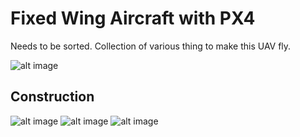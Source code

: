 # Fixed Wing Aircraft with PX4 

Needs to be sorted. Collection of various thing to make this UAV fly.

![alt image](./IMG_20240908_120648.jpeg)


## Construction

![alt image](./const1.jpg)
![alt image](./const2.jpg)
![alt image](./const3.jpg)